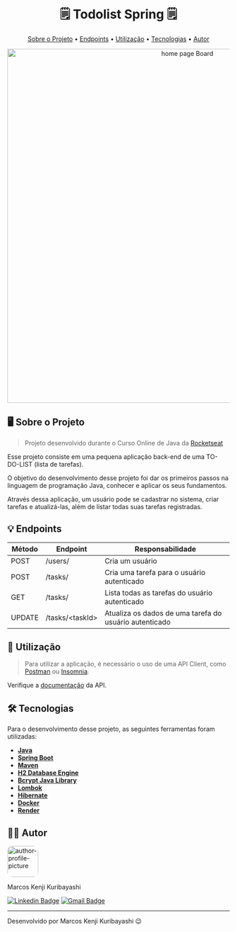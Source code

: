 <!-- CABEÇALHO -->
<div id="readme-top" align="center">
    <h1>
       🗒️ Todolist Spring 🗒️
    </h1>
    <p>
        <a href="#%EF%B8%8F-sobre-o-projeto">Sobre o Projeto</a> •
        <a href="#-endpoints">Endpoints</a> •
        <a href="#-utilização">Utilização</a> •
        <a href="#%EF%B8%8F-tecnologias">Tecnologias</a> •
        <a href="#-autor">Autor</a>
    </p>
    <p align="center">
        <img alt="home page Board" src=".github/rocketseat_java.png" width=800/>
    </p>
</div>

<!-- SOBRE O PROJETO -->

## 🖥️ Sobre o Projeto

> Projeto desenvolvido durante o Curso Online de Java da [Rocketseat](https://www.rocketseat.com.br/)

Esse projeto consiste em uma pequena aplicação back-end de uma TO-DO-LIST (lista de tarefas).

O objetivo do desenvolvimento desse projeto foi dar os primeiros passos na linguagem de programação Java, conhecer e aplicar os seus fundamentos.

Através dessa aplicação, um usuário pode se cadastrar no sistema, criar tarefas e atualizá-las, além de listar todas suas tarefas registradas.

<!-- ENDPOINTS -->

## 💡 Endpoints

| Método | Endpoint         | Responsabilidade                                       |
| ------ | ---------------- | ------------------------------------------------------ |
| POST   | /users/          | Cria um usuário                                        |
| POST   | /tasks/          | Cria uma tarefa para o usuário autenticado             |
| GET    | /tasks/          | Lista todas as tarefas do usuário autenticado          |
| UPDATE | /tasks/\<taskId> | Atualiza os dados de uma tarefa do usuário autenticado |

<!-- UTILIZAÇÃO -->

## 🚀 Utilização

> Para utilizar a aplicação, é necessário o uso de uma API Client, como [Postman](https://www.postman.com/) ou [Insomnia](https://insomnia.rest/download).

Verifique a [documentação](https://kenmarcos.github.io/todolist-spring/) da API.

<!-- TECNOLOGIAS -->

## 🛠️ Tecnologias

Para o desenvolvimento desse projeto, as seguintes ferramentas foram utilizadas:

- **[Java](https://www.java.com/pt-BR/)**
- **[Spring Boot](https://spring.io/projects/spring-boot)**
- **[Maven](https://maven.apache.org/)**
- **[H2 Database Engine](https://www.h2database.com/html/main.html)**
- **[Bcrypt Java Library](https://github.com/patrickfav/bcrypt)**
- **[Lombok](https://projectlombok.org/)**
- **[Hibernate](https://hibernate.org/)**
- **[Docker](https://www.docker.com/)**
- **[Render](https://render.com/)**

## 👨‍💻 Autor

<img style="border-radius: 15%;" src="https://gitlab.com/uploads/-/system/user/avatar/8603970/avatar.png?width=400" width=70 alt="author-profile-picture"/>

Marcos Kenji Kuribayashi

[![Linkedin Badge](https://img.shields.io/badge/-LinkedIn-blue?style=flat&logo=Linkedin&logoColor=white)](https://www.linkedin.com/in/marcos-kuribayashi/) [![Gmail Badge](https://img.shields.io/badge/-marcosken13@gmail.com-c14438?style=flat&logo=Gmail&logoColor=white)](mailto:marcosken13@gmail.com)

---

Desenvolvido por Marcos Kenji Kuribayashi 😉
